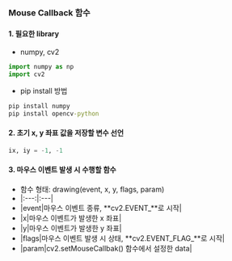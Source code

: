 ### Mouse Callback 함수

#### 1. 필요한 library
 - numpy, cv2
 
 ```python
 import numpy as np
 import cv2
 ```
 
 * pip install 방법
 ``` cmd
 pip install numpy
 pip install opencv-python
 ```
 
#### 2. 초기 x, y 좌표 값을 저장할 변수 선언
```python
ix, iy = -1, -1
```

#### 3. 마우스 이벤트 발생 시 수행할 함수
 - 함수 형태: drawing(event, x, y, flags, param)
 - |:---:|:---|
 - |event|마우스 이벤트 종류, **cv2.EVENT_**로 시작|
 - |x|마우스 이벤트가 발생한 x 좌표|
 - |y|마우스 이벤트가 발생한 y 좌표|
 - |flags|마우스 이벤트 발생 시 상태, **cv2.EVENT_FLAG_**로 시작|
 - |param|cv2.setMouseCallbak() 함수에서 설정한 data|
 
 
